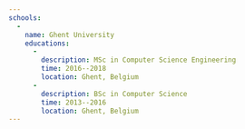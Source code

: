 ```yaml
---
schools:
  -
    name: Ghent University
    educations:
      -
        description: MSc in Computer Science Engineering
        time: 2016--2018
        location: Ghent, Belgium
      -
        description: BSc in Computer Science
        time: 2013--2016
        location: Ghent, Belgium
---
```


